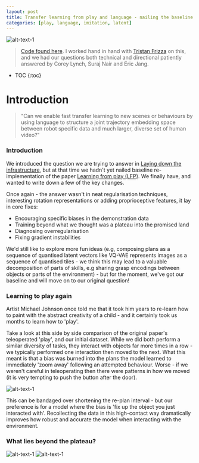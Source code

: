 ```yaml
---
layout: post
title: Transfer learning from play and language - nailing the baseline
categories: [play, language, imitation, latent]
---
```


![alt-text-1](https://sholtodouglas.github.io/images/play/awesome.gif "demo of multiple tasks")


> [Code found here](https://colab.research.google.com/github/sholtodouglas/learning_from_play/blob/master/languageXplay.ipynb). 
> I worked hand in hand with [Tristan Frizza](https://twitter.com/TristanVtx) on this, and we had our questions both technical and directional patiently answered by Corey Lynch, Suraj Nair and Eric Jang. 

* TOC
{:toc}

# Introduction


> "Can we enable fast transfer learning to new scenes or behaviours by using language to structure a joint trajectory embedding space between robot specific data and much larger, diverse set of human video?"




### Introduction
We introduced the question we are trying to answer in [Laying down the infrastructure](https://sholtodouglas.github.io/LearningFromPlayAndLanguage/), but at that time we hadn't yet nailed baseline re-implementation of the paper [Learning from play (LFP)](https://learning-from-play.github.io/). We finally have, and wanted to write down a few of the key changes. 

Once again - the answer wasn't in neat regularisation techniques, interesting rotation representations or adding proprioceptive features, it lay in core fixes:
- Encouraging specific biases in the demonstration data
- Training beyond what we thought was a plateau into the promised land
- Diagnosing overregularisation 
- Fixing gradient instabilities

We'd still like to explore more fun ideas (e.g, composing plans as a sequence of quantised latent vectors like VQ-VAE represents images as a sequence of quantised tiles - we think this may lead to a valuable decomposition of parts of skills, e.g sharing grasp encodings between objects or parts of the environment) - but for the moment, we've got our baseline and will move on to our original question!

### Learning to play again

Artist Michael Johnson once told me that it took him years to re-learn how to paint with the abstract creativity of a child - and it certainly took us months to learn how to 'play'. 

Take a look at this side by side comparison of the original paper's teleoperated 'play', and our initial dataset. While we did both perform a similar diversity of tasks, they interact with objects far more times in a row -  we typically performed one interaction then moved to the next. What this meant is that a bias was burned into the plans the model learned to immediately 'zoom away' following an attempted behaviour. Worse - if we weren't careful in teleoperating then there were patterns in how we moved (it is very tempting to push the button after the door). 

![alt-text-1](https://sholtodouglas.github.io/images/play/sidebyside.gif "side by side comparison")

This can be bandaged over shortening the re-plan interval - but our preference is for a model where the bias is 'fix up the object you just interacted with'.  Recollecting the data in this high-contact way dramatically improves how robust and accurate the model when interacting with the environment.

### What lies beyond the plateau?

![alt-text-1](https://sholtodouglas.github.io/images/play/graphs.png "demo of multiple tasks")
![alt-text-1](https://sholtodouglas.github.io/images/play/promised_land.png "demo of multiple tasks")

